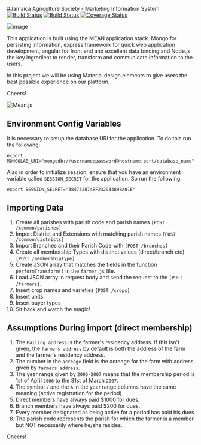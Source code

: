 #Jamaica Agriculture Society - Marketing Information System
[![Build Status](https://travis-ci.org/slashroots/jas-mis-app.svg?branch=master)](https://travis-ci.org/slashroots/jas-mis-app) [![Build Status](https://travis-ci.org/slashroots/jas-mis-app.svg?branch=develop)](https://travis-ci.org/slashroots/jas-mis-app) [![Coverage Status](https://coveralls.io/repos/slashroots/jas-mis-app/badge.svg)](https://coveralls.io/r/slashroots/jas-mis-app)

![image](http://slashroots.org/img/logo.png)

This application is built using the MEAN application stack. Mongo for persisting information, express framework for quick web application development, angular for front end and excellent data binding and Node.js the key ingredient to render, transform and communicate information to the users.  

In this project we will be using Material design elements to give users the best possible experience on our platform.  

Cheers!

![Mean.js](http://meanjs.org/img/logo.png)

## Environment Config Variables

It is necessary to setup the database URI for the application.  To do this run the following:
```
export MONGOLAB_URI="mongodb://username:password@hostname:port/database_name"
```
Also in order to initialize session, ensure that you have an environment variable called ```SESSION_SECRET``` for the application.  So run the following:
```
export SESSION_SECRET="384732874EF232934898A01E"
```

## Importing Data

1.	Create all parishes with parish code and parish names ```[POST /common/parishes]```
2.  Import District and Extensions with matching parish names ```[POST /common/districts]```
3.  Import Branches and their Parish Code with ```[POST /branches]```
2.	Create all membership Types with distinct values (direct/branch etc) ```[POST /membershipType]```
3.	Create JSON array that matches the fields in the function ```performTransform()``` in the ```farmer.js``` file.
4.  Load JSON array in request body and send the request to the ```[POST /farmers]```.
5.  Insert crop names and varieties ```[POST /crops]```
6.  Insert units
7.  Insert buyer types
8.  Sit back and watch the magic!

## Assumptions During import (direct membership)

1.  The ```Mailing address``` is the farmer's residency address.  If this isn't given, the ```farmers address``` by default is both the address of the farm and the farmer's residency address.
2.  The number in the ```acreage``` field is the acreage for the farm with address given by ```farmers address```.
3.  The year range given by ```2006-2007``` means that the membership period is 1st of April ```2006``` to the 31st of March ```2007```.
4.  The symbol ```√``` and the ```A``` in the year range columns have the same meaning (active registration for the period).
5.  Direct members have always paid $1000 for dues.
6.  Branch members have always paid $200 for dues.
7.  Every member designated as being active for a period has paid his dues
8.  The parish code represents the parish for which the farmer is a member but NOT necessarily where he/she resides.


Cheers!